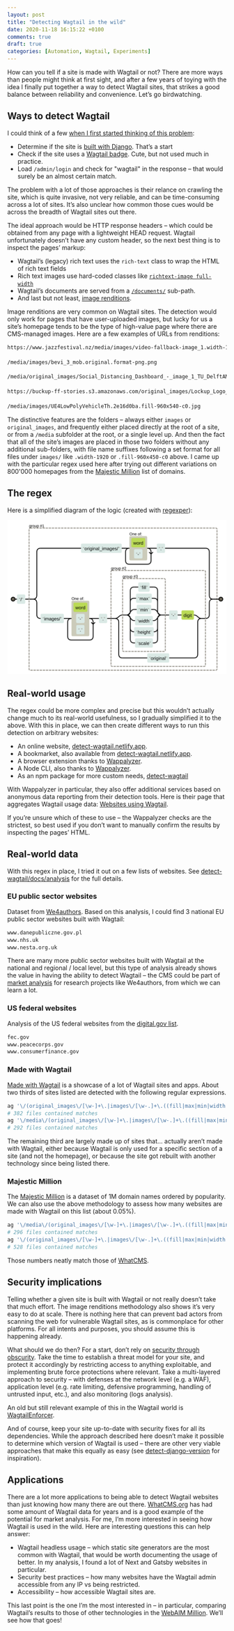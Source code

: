 ```yaml
---
layout: post
title: "Detecting Wagtail in the wild"
date: 2020-11-18 16:15:22 +0100
comments: true
draft: true
categories: [Automation, Wagtail, Experiments]
---
```


How can you tell if a site is made with Wagtail or not? There are more ways than people might think at first sight, and after a few years of toying with the idea I finally put together a way to detect Wagtail sites, that strikes a good balance between reliability and convenience. Let’s go birdwatching.

<!-- more -->

## Ways to detect Wagtail

I could think of a few [when I first started thinking of this problem](https://github.com/springload/madewithwagtail/issues/62):

- Determine if the site is [built with Django](https://stackoverflow.com/questions/721934/how-can-you-tell-if-a-site-has-been-made-with-django). That’s a start
- Check if the site uses a [Wagtail badge](https://wagtail.io/wagtail-badges/). Cute, but not used much in practice.
- Load `/admin/login` and check for "wagtail" in the response – that would surely be an almost certain match.

The problem with a lot of those approaches is their relance on crawling the site, which is quite invasive, not very reliable, and can be time-consuming across a lot of sites. It’s also unclear how common those cues would be across the breadth of Wagtail sites out there.

The ideal approach would be HTTP response headers – which could be obtained from any page with a lightweight HEAD request. Wagtail unfortunately doesn’t have any custom header, so the next best thing is to inspect the pages’ markup:

- Wagtail’s (legacy) rich text uses the `rich-text` class to wrap the HTML of rich text fields
- Rich text images use hard-coded classes like [`richtext-image full-width`](https://github.com/wagtail/wagtail/blob/bb2e460c0b92fba802fc3f369730004d6b648e64/wagtail/images/formats.py#L91-L94)
- Wagtail’s documents are served from a [`/documents/`](https://github.com/wagtail/wagtail/blob/bb2e460c0b92fba802fc3f369730004d6b648e64/wagtail/documents/urls.py#L6) sub-path.
- And last but not least, [image renditions](https://docs.wagtail.io/en/stable/topics/images.html?highlight=renditions#generating-image-renditions-in-python).

Image renditions are very common on Wagtail sites. The detection would only work for pages that have user-uploaded images, but lucky for us a site’s homepage tends to be the type of high-value page where there are CMS-managed images. Here are a few examples of URLs from renditions:

```txt
https://www.jazzfestival.nz/media/images/video-fallback-image_1.width-1920.png

/media/images/bevi_3_mob.original.format-png.png

/media/original_images/Social_Distancing_Dashboard_-_image_1_TU_DelftAMS_Institute.png

https://buckup-ff-stories.s3.amazonaws.com/original_images/Lockup_Logo_-_JPEG-1.png

/media/images/UE4LowPolyVehicleTh.2e16d0ba.fill-960x540-c0.jpg
```

The distinctive features are the folders – always either `images` or `original_images`, and frequently either placed directly at the root of a site, or from a `/media` subfolder at the root, or a single level up. And then the fact that all of the site’s images are placed in those two folders without any additional sub-folders, with file name suffixes following a set format for all files under `images/` like `.width-1920` or `.fill-960x450-c0` above. I came up with the particular regex used here after trying out different variations on 800'000 homepages from the [Majestic Million](https://majestic.com/reports/majestic-million) list of domains.

## The regex

Here is a simplified diagram of the logic (created with [regexper](https://regexper.com/#%5C%2F%28original_images%5C%2F%5B%5Cw-%5D%2B%5C.%7Cimages%5C%2F%5B%5Cw-.%5D%2B%5C.%28%28fill%7Cmax%7Cmin%7Cwidth%7Cheight%7Cscale%29-%5Cd%7Coriginal%29%29)):

![regexper train diagram of Wagtail regular expressions](/images/blog/detecting-wagtail-in-the-wild/regexper-diagram.svg)

## Real-world usage

The regex could be more complex and precise but this wouldn’t actually change much to its real-world usefulness, so I gradually simplified it to the above. With this in place, we can then create different ways to run this detection on arbitrary websites:

- An online website, [detect-wagtail.netlify.app](https://detect-wagtail.netlify.app/).
- A bookmarket, also available from [detect-wagtail.netlify.app](https://detect-wagtail.netlify.app/).
- A browser extension thanks to [Wappalyzer](https://github.com/AliasIO/wappalyzer).
- A Node CLI, also thanks to [Wappalyzer](https://github.com/AliasIO/wappalyzer).
- As an npm package for more custom needs, [detect-wagtail](https://www.npmjs.com/package/detect-wagtail)

With Wappalyzer in particular, they also offer additional services based on anonymous data reporting from their detection tools. Here is their page that aggregates Wagtail usage data: [Websites using Wagtail](https://www.wappalyzer.com/technologies/cms/wagtail/).

If you’re unsure which of these to use – the Wappalyzer checks are the strictest, so best used if you don’t want to manually confirm the results by inspecting the pages’ HTML.

## Real-world data

With this regex in place, I tried it out on a few lists of websites. See [detect-wagtail/docs/analysis](https://github.com/thibaudcolas/detect-wagtail/tree/main/docs/analysis) for the full details.

### EU public sector websites

Dataset from [We4authors](https://www.funka.com/en/projekt/we4authors/). Based on this analysis, I could find 3 national EU public sector websites built with Wagtail:

```txt
www.danepubliczne.gov.pl
www.nhs.uk
www.nesta.org.uk
```

There are many more public sector websites built with Wagtail at the national and regional / local level, but this type of analysis already shows the value in having the ability to detect Wagtail – the CMS could be part of [market analysis](https://www.funka.com/en/projekt/we4authors/we4authors-main-activities-and-results/market-analysis-and-benchmarking-process-of-existing-cms/) for research projects like We4authors, from which we can learn a lot.

### US federal websites

Analysis of the US federal websites from the [digital.gov list](https://github.com/GSA/digitalgov.gov/blob/main/content/resources/content-management-systems-used-by-government-agencies.md).

```txt
fec.gov
www.peacecorps.gov
www.consumerfinance.gov
```

### Made with Wagtail

[Made with Wagtail](https://madewithwagtail.org/) is a showcase of a lot of Wagtail sites and apps. About two thirds of sites listed are detected with the following regular expressions.

```sh
ag '\/(original_images\/[\w-]+\.|images\/[\w-.]+\.((fill|max|min|width|height|scale)-\d|original))' mww --stats-only
# 382 files contained matches
ag '\/media\/(original_images\/[\w-]+\.|images\/[\w-.]+\.((fill|max|min)-\d+x\d+(-c\d+)?|(width|height|scale)-\d+|original)\.)' mww --stats-only
# 292 files contained matches
```

The remaining third are largely made up of sites that… actually aren’t made with Wagtail, either because Wagtail is only used for a specific section of a site (and not the homepage), or because the site got rebuilt with another technology since being listed there.

### Majestic Million

The [Majestic Million](https://majestic.com/reports/majestic-million) is a dataset of 1M domain names ordered by popularity. We can also use the above methodology to assess how many websites are made with Wagtail on this list (about 0.05%).

```sh
ag '\/media\/(original_images\/[\w-]+\.|images\/[\w-.]+\.((fill|max|min)-\d+x\d+(-c\d+)?|(width|height|scale)-\d+|original)\.)' million --stats-only
# 296 files contained matches
ag '\/(original_images\/[\w-]+\.|images\/[\w-.]+\.((fill|max|min|width|height|scale)-\d|original))' ../detect-wagtail-data/million --stats-only
# 528 files contained matches
```

Those numbers neatly match those of [WhatCMS](https://whatcms.org/c/Wagtail).

## Security implications

Telling whether a given site is built with Wagtail or not really doesn’t take that much effort. The image renditions methodology also shows it’s very easy to do at scale. There is nothing here that can prevent bad actors from scanning the web for vulnerable Wagtail sites, as is commonplace for other platforms. For all intents and purposes, you should assume this is happening already.

What should we do then? For a start, don’t rely on [security through obscurity](https://en.wikipedia.org/wiki/Security_through_obscurity). Take the time to establish a threat model for your site, and protect it accordingly by restricting access to anything exploitable, and implementing brute force protections where relevant. Take a multi-layered approach to security – with defenses at the network level (e.g. a WAF), application level (e.g. rate limiting, defensive programming, handling of untrusted input, etc.), and also monitoring (logs analysis).

An old but still relevant example of this in the Wagtail world is [WagtailEnforcer](https://github.com/springload/wagtailenforcer).

And of course, keep your site up-to-date with security fixes for all its dependencies. While the approach described here doesn’t make it possible to determine which version of Wagtail is used – there are other very viable approaches that make this equally as easy (see [detect-django-version](https://github.com/caioariede/detect-django-version) for inspiration).

## Applications

There are a lot more applications to being able to detect Wagtail websites than just knowing how many there are out there. [WhatCMS.org](WhatCMS.org) has had some amount of Wagtail data for years and is a good example of the potential for market analysis. For me, I’m more interested in seeing how Wagtail is used in the wild. Here are interesting questions this can help answer:

- Wagtail headless usage – which static site generators are the most common with Wagtail, that would be worth documenting the usage of better. In my analysis, I found a lot of Next and Gatsby websites in particular.
- Security best practices – how many websites have the Wagtail admin accessible from any IP vs being restricted.
- Accessibility – how accessible Wagtail sites are.

This last point is the one I’m the most interested in – in particular, comparing Wagtail’s results to those of other technologies in the [WebAIM Million](https://webaim.org/projects/million/). We’ll see how that goes!
